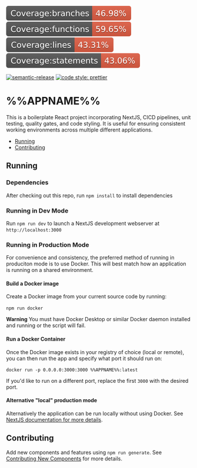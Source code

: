 <!-- //TODO: Wire this up to the project-specific build status path for Gitlab? -->
<!-- [![npm version](https://badge.fury.io/js/%40amclin%2Fcreate-react-app.svg)](https://www.npmjs.com/@amclin/create-react-app) -->
<!-- [![Build Status](https://travis-ci.org/amclin/react-project-boilerplate.svg?branch=master)](https://travis-ci.org/amclin/react-project-boilerplate) -->

![Branch Code Coverage](./coverage/badge-branches.svg) ![Functions Code Coverage](./coverage/badge-functions.svg) ![Lines Code Coverage](./coverage/badge-lines.svg) ![Statements Code Coverage](./coverage/badge-statements.svg)

[![semantic-release](https://img.shields.io/badge/%20%20%F0%9F%93%A6%F0%9F%9A%80-semantic--release-e10079.svg)](https://github.com/semantic-release/semantic-release)
[![code style: prettier](https://img.shields.io/badge/code_style-prettier-ff69b4.svg?style=flat-square)](https://github.com/prettier/prettier)

# %%APPNAME%%

This is a boilerplate React project incorporating NextJS, CICD pipelines, unit testing, quality gates, and code styling. It is useful for ensuring consistent working environments across multiple different applications.

- [Running](#running)
- [Contributing](CONTRIBUTING.md)

## Running

### Dependencies

After checking out this repo, run `npm install` to install dependencies

### Running in Dev Mode

Run `npm run dev` to launch a NextJS development webserver at `http://localhost:3000`

### Running in Production Mode

For convenience and consistency, the preferred method of running in produciton mode is to use Docker. This will best match how an application is running on a shared environment.

#### Build a Docker image

Create a Docker image from your current source code by running:

`npm run docker`

**Warning** You must have Docker Desktop or similar Docker daemon installed and running or the script will fail.

#### Run a Docker Container

Once the Docker image exists in your registry of choice (local or remote), you can then run the app and specify what port it should run on:

```
docker run -p 0.0.0.0:3000:3000 %%APPNAME%%:latest
```

If you'd like to run on a different port, replace the first `3000` with the desired port.

#### Alternative "local" production mode

Alternatively the application can be run locally without using Docker. See [NextJS documentation for more details](https://nextjs.org/docs#production-deployment).

## Contributing

Add new components and features using `npm run generate`. See [Contributing New Components](CONTRIBUTING.md#new-components) for more details.
